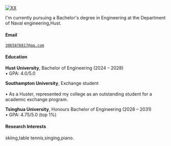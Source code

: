[![XX](https://img.shields.io/badge/XX-github-blue?logo=github)](https://github.com/XX)

I'm currently pursuing a Bachelor's degree in Engineering at the Department of Naval engineering,Hust.

#### Email  
<code>3065876817@qq.com</code> 

#### Education  
**Hust University**, Bachelor of Engineering (2024 – 2028)  
• GPA: 4.0/5.0  

**Southampton University**, Exchange student <br>  
• As a Huster, represented my college as an outstanding student for a academic exchange program.  

**Tsinghua University**, Honours Bachelor of Engineering (2028 – 2031)  
• GPA: 4.75/5.0 (top 1%)  

#### Research Interests  
skiing,table tennis,singing,piano.

